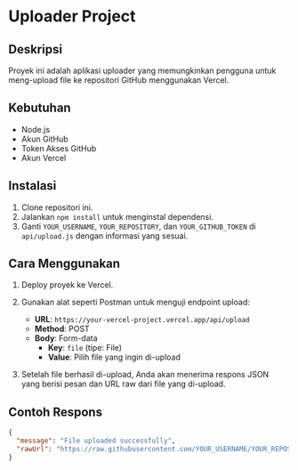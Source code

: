 # Uploader Project

## Deskripsi
Proyek ini adalah aplikasi uploader yang memungkinkan pengguna untuk meng-upload file ke repositori GitHub menggunakan Vercel.

## Kebutuhan
- Node.js
- Akun GitHub
- Token Akses GitHub
- Akun Vercel

## Instalasi
1. Clone repositori ini.
2. Jalankan `npm install` untuk menginstal dependensi.
3. Ganti `YOUR_USERNAME`, `YOUR_REPOSITORY`, dan `YOUR_GITHUB_TOKEN` di `api/upload.js` dengan informasi yang sesuai.

## Cara Menggunakan
1. Deploy proyek ke Vercel.
2. Gunakan alat seperti Postman untuk menguji endpoint upload:
   - **URL**: `https://your-vercel-project.vercel.app/api/upload`
   - **Method**: POST
   - **Body**: Form-data
     - **Key**: `file` (tipe: File)
     - **Value**: Pilih file yang ingin di-upload

3. Setelah file berhasil di-upload, Anda akan menerima respons JSON yang berisi pesan dan URL raw dari file yang di-upload.

## Contoh Respons
```json
{
  "message": "File uploaded successfully",
  "rawUrl": "https://raw.githubusercontent.com/YOUR_USERNAME/YOUR_REPOSITORY/main/your_uploaded_file.ext"
}